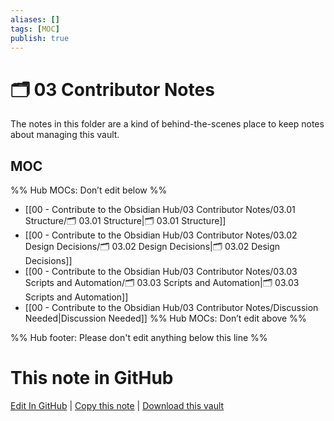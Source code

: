 ```yaml
---
aliases: []
tags: [MOC]
publish: true
---
```


# 🗂️ 03 Contributor Notes

The notes in this folder are a kind of behind-the-scenes place to keep notes about managing this vault.

## MOC

%% Hub MOCs: Don’t edit below %%

- [[00 - Contribute to the Obsidian Hub/03 Contributor Notes/03.01 Structure/🗂️ 03.01 Structure|🗂️ 03.01 Structure]]
- [[00 - Contribute to the Obsidian Hub/03 Contributor Notes/03.02 Design Decisions/🗂️ 03.02 Design Decisions|🗂️ 03.02 Design Decisions]]
- [[00 - Contribute to the Obsidian Hub/03 Contributor Notes/03.03 Scripts and Automation/🗂️ 03.03 Scripts and Automation|🗂️ 03.03 Scripts and Automation]]
- [[00 - Contribute to the Obsidian Hub/03 Contributor Notes/Discussion Needed|Discussion Needed]]
  %% Hub MOCs: Don’t edit above %%

%% Hub footer: Please don't edit anything below this line %%

# This note in GitHub

<span class="git-footer">[Edit In GitHub](https://github.dev/obsidian-community/obsidian-hub/blob/main/00%20-%20Contribute%20to%20the%20Obsidian%20Hub/03%20Contributor%20Notes/%F0%9F%97%82%EF%B8%8F%2003%20Contributor%20Notes.md "git-hub-edit-note") | [Copy this note](https://raw.githubusercontent.com/obsidian-community/obsidian-hub/main/00%20-%20Contribute%20to%20the%20Obsidian%20Hub/03%20Contributor%20Notes/%F0%9F%97%82%EF%B8%8F%2003%20Contributor%20Notes.md "git-hub-copy-note") | [Download this vault](https://github.com/obsidian-community/obsidian-hub/archive/refs/heads/main.zip "git-hub-download-vault") </span>
